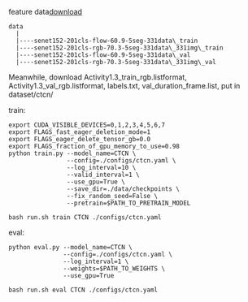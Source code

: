 feature data[download](https://paddlemodels.bj.bcebos.com/video_detection/CTCN_data.tar.gz)

```
data
  |
  |----senet152-201cls-flow-60.9-5seg-331data\_train
  |----senet152-201cls-rgb-70.3-5seg-331data\_331img\_train
  |----senet152-201cls-flow-60.9-5seg-331data\_val
  |----senet152-201cls-rgb-70.3-5seg-331data\_331img\_val
```

Meanwhile, download Activity1.3\_train\_rgb.listformat, Activity1.3\_val\_rgb.listformat, labels.txt, val\_duration\_frame.list, put in dataset/ctcn/

train:

    export CUDA_VISIBLE_DEVICES=0,1,2,3,4,5,6,7
    export FLAGS_fast_eager_deletion_mode=1
    export FLAGS_eager_delete_tensor_gb=0.0
    export FLAGS_fraction_of_gpu_memory_to_use=0.98
    python train.py --model_name=CTCN \
                    --config=./configs/ctcn.yaml \
                    --log_interval=10 \
                    --valid_interval=1 \
                    --use_gpu=True \
                    --save_dir=./data/checkpoints \
                    --fix_random_seed=False \
                    --pretrain=$PATH_TO_PRETRAIN_MODEL

    bash run.sh train CTCN ./configs/ctcn.yaml

eval:

    python eval.py --model_name=CTCN \
                   --config=./configs/ctcn.yaml \
                   --log_interval=1 \
                   --weights=$PATH_TO_WEIGHTS \
                   --use_gpu=True

    bash run.sh eval CTCN ./configs/ctcn.yaml

